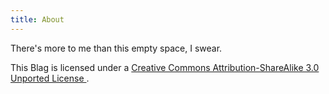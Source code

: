 ```yaml
---
title: About
---
```


There's more to me than this empty space, I swear.

<span xmlns:dct="http://purl.org/dc/terms/" property="dct:title">
    This Blag</span>
<span style="display: none">
    by <a xmlns:cc="http://creativecommons.org/ns#"
        href="http://john.bitsurge.net/blag" property="cc:attributionName"
        rel="cc:attributionURL">John Tyree</a>
</span> is licensed under a
<a rel="license" href="http://creativecommons.org/licenses/by-sa/3.0/">
    Creative Commons Attribution-ShareAlike 3.0 Unported License
</a>.
